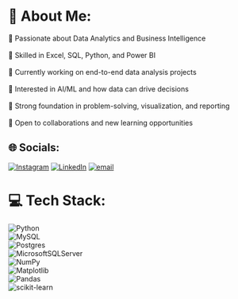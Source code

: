 # 💫 About Me:
🔹 Passionate about Data Analytics and Business Intelligence<br><br>🔹 Skilled in Excel, SQL, Python, and Power BI<br><br>🔹 Currently working on end-to-end data analysis projects<br><br>🔹 Interested in AI/ML and how data can drive decisions<br><br>🔹 Strong foundation in problem-solving, visualization, and reporting<br><br>🔹 Open to collaborations and new learning opportunities


## 🌐 Socials:
[![Instagram](https://img.shields.io/badge/Instagram-%23E4405F.svg?logo=Instagram&logoColor=white)](https://instagram.com/_knishq_ ) 
[![LinkedIn](https://img.shields.io/badge/LinkedIn-%230077B5.svg?logo=linkedin&logoColor=white)](https://linkedin.com/in/kanishk-mehra-35aa6b26a/) 
[![email](https://img.shields.io/badge/Email-D14836?logo=gmail&logoColor=white)](mailto:kanishkmehra9871@gmail.com) 

# 💻 Tech Stack:
![Python](https://img.shields.io/badge/python-3670A0?style=for-the-badge&logo=python&logoColor=ffdd54)  
![MySQL](https://img.shields.io/badge/mysql-4479A1.svg?style=for-the-badge&logo=mysql&logoColor=white)  
![Postgres](https://img.shields.io/badge/postgres-%23316192.svg?style=for-the-badge&logo=postgresql&logoColor=white)  
![MicrosoftSQLServer](https://img.shields.io/badge/Microsoft_SQL_Server-CC2927?style=for-the-badge&logo=microsoftsqlserver&logoColor=white)  
![NumPy](https://img.shields.io/badge/numpy-%23013243.svg?style=for-the-badge&logo=numpy&logoColor=white)  
![Matplotlib](https://img.shields.io/badge/Matplotlib-%23ffffff.svg?style=for-the-badge&logo=Matplotlib&logoColor=black)  
![Pandas](https://img.shields.io/badge/pandas-%23150458.svg?style=for-the-badge&logo=pandas&logoColor=white)  
![scikit-learn](https://img.shields.io/badge/scikit--learn-%23F7931)
